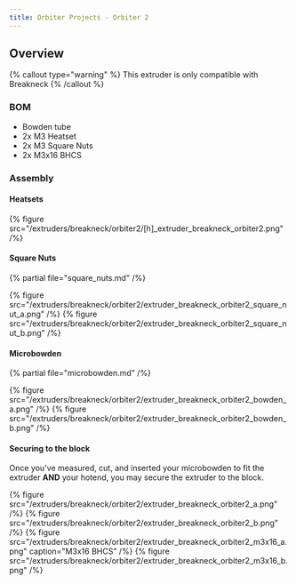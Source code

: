 ```yaml
---
title: Orbiter Projects - Orbiter 2
---
```


## Overview

{% callout type="warning" %}
This extruder is only compatible with Breakneck
{% /callout %}

### BOM

- Bowden tube
- 2x M3 Heatset
- 2x M3 Square Nuts
- 2x M3x16 BHCS

### Assembly

#### Heatsets
{% figure src="/extruders/breakneck/orbiter2/[h]_extruder_breakneck_orbiter2.png" /%}

#### Square Nuts
{% partial file="square_nuts.md" /%}

{% figure src="/extruders/breakneck/orbiter2/extruder_breakneck_orbiter2_square_nut_a.png" /%}
{% figure src="/extruders/breakneck/orbiter2/extruder_breakneck_orbiter2_square_nut_b.png" /%}

#### Microbowden
{% partial file="microbowden.md" /%}

{% figure src="/extruders/breakneck/orbiter2/extruder_breakneck_orbiter2_bowden_a.png" /%}
{% figure src="/extruders/breakneck/orbiter2/extruder_breakneck_orbiter2_bowden_b.png" /%}

#### Securing to the block
Once you've measured, cut, and inserted your microbowden to fit the extruder **AND** your hotend,
you may secure the extruder to the block.

{% figure src="/extruders/breakneck/orbiter2/extruder_breakneck_orbiter2_a.png" /%}
{% figure src="/extruders/breakneck/orbiter2/extruder_breakneck_orbiter2_b.png" /%}
{% figure src="/extruders/breakneck/orbiter2/extruder_breakneck_orbiter2_m3x16_a.png" caption="M3x16 BHCS" /%}
{% figure src="/extruders/breakneck/orbiter2/extruder_breakneck_orbiter2_m3x16_b.png" /%}
